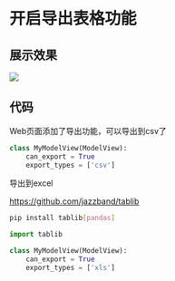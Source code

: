 # 开启导出表格功能

## 展示效果

![](pic/)

## 代码

Web页面添加了导出功能，可以导出到csv了

```python
class MyModelView(ModelView):
    can_export = True
    export_types = ['csv']
```


导出到excel

https://github.com/jazzband/tablib


```bash
pip install tablib[pandas]
```


```python
import tablib

class MyModelView(ModelView):
    can_export = True
    export_types = ['xls']
```
